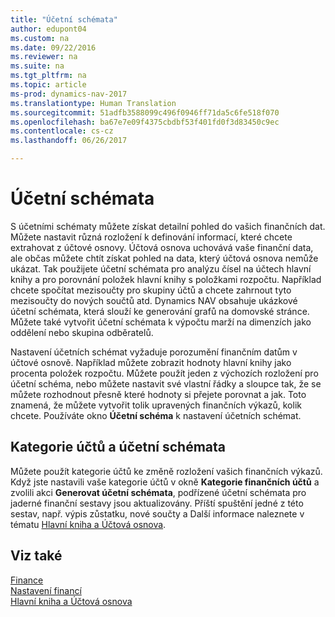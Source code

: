 ```yaml
---
title: "Účetní schémata"
author: edupont04
ms.custom: na
ms.date: 09/22/2016
ms.reviewer: na
ms.suite: na
ms.tgt_pltfrm: na
ms.topic: article
ms-prod: dynamics-nav-2017
ms.translationtype: Human Translation
ms.sourcegitcommit: 51adfb3588099c496f0946ff71da5c6fe518f070
ms.openlocfilehash: ba67e7e09f4375cbdbf53f401fd0f3d83450c9ec
ms.contentlocale: cs-cz
ms.lasthandoff: 06/26/2017

---
```


# <a name="account-schedules"></a>Účetní schémata
S účetními schématy můžete získat detailní pohled do vašich finančních dat. Můžete nastavit různá rozložení k definování informací, které chcete extrahovat z účtové osnovy. Účtová osnova uchovává vaše finanční data, ale občas můžete chtít získat pohled na data, který účtová osnova nemůže ukázat. Tak použijete účetní schémata pro analýzu čísel na účtech hlavní knihy a pro porovnání položek hlavní knihy s položkami rozpočtu.
Například chcete spočítat mezisoučty pro skupiny účtů a chcete zahrnout tyto mezisoučty do nových součtů atd.
Dynamics NAV obsahuje ukázkové účetní schémata, která slouží ke generování grafů na domovské stránce. Můžete také vytvořit účetní schémata k výpočtu marží na dimenzích jako oddělení nebo skupina odběratelů.  

Nastavení účetních schémat vyžaduje porozumění finančním datům v účtové osnově.
Například můžete zobrazit hodnoty hlavní knihy jako procenta položek rozpočtu.
Můžete použít jeden z výchozích rozložení pro účetní schéma, nebo můžete nastavit své vlastní řádky a sloupce tak, že se můžete rozhodnout přesně které hodnoty si přejete porovnat a jak.
Toto znamená, že můžete vytvořit tolik upravených finančních výkazů, kolik chcete. Používáte okno **Účetní schéma** k nastavení účetních schémat.  

## <a name="account-categories-and-account-schedules"></a>Kategorie účtů a účetní schémata
Můžete použít kategorie účtů ke změně rozložení vašich finančních výkazů. Když jste nastavili vaše kategorie účtů v okně **Kategorie finančních účtů** a zvolili akci **Generovat účetní schémata**, podřízené účetní schémata pro jaderné finanční sestavy jsou aktualizovány. Příští spuštění jedné z této sestav, např. výpis zůstatku, nové součty a  Další informace naleznete v tématu [Hlavní kniha a Účtová osnova](finance-setup-general-ledger.md).    
## <a name="see-also"></a>Viz také
[Finance](finance-setup.md)  
[Nastavení financí](finance-setup-setup-finance-setup.md)  
[Hlavní kniha a Účtová osnova](finance-setup-general-ledger.md)  

